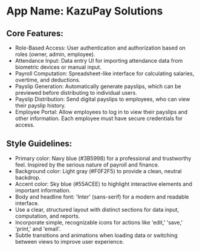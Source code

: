 # **App Name**: KazuPay Solutions 

## Core Features:

- Role-Based Access: User authentication and authorization based on roles (owner, admin, employee).
- Attendance Input: Data entry UI for importing attendance data from biometric devices or manual input.
- Payroll Computation: Spreadsheet-like interface for calculating salaries, overtime, and deductions.
- Payslip Generation: Automatically generate payslips, which can be previewed before distributing to individual users.
- Payslip Distribution: Send digital payslips to employees, who can view their payslip history.
- Employee Portal: Allow employees to log in to view their payslips and other information. Each employee must have secure credentials for access.

## Style Guidelines:

- Primary color: Navy blue (#3B5998) for a professional and trustworthy feel. Inspired by the serious nature of payroll and finance.
- Background color: Light gray (#F0F2F5) to provide a clean, neutral backdrop.
- Accent color: Sky blue (#55ACEE) to highlight interactive elements and important information.
- Body and headline font: 'Inter' (sans-serif) for a modern and readable interface.
- Use a clear, structured layout with distinct sections for data input, computation, and reports.
- Incorporate simple, recognizable icons for actions like 'edit,' 'save,' 'print,' and 'email'.
- Subtle transitions and animations when loading data or switching between views to improve user experience.